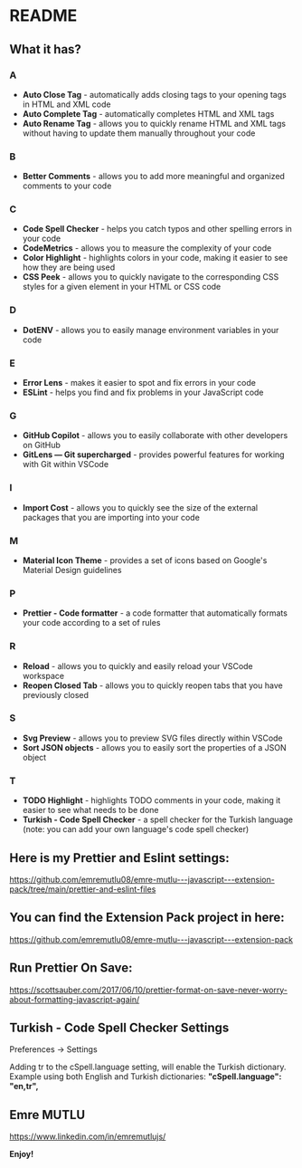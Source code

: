 # README

## What it has?

### A

- **Auto Close Tag** - automatically adds closing tags to your opening tags in HTML and XML code
- **Auto Complete Tag** - automatically completes HTML and XML tags
- **Auto Rename Tag** - allows you to quickly rename HTML and XML tags without having to update them manually throughout your code

### B

- **Better Comments** - allows you to add more meaningful and organized comments to your code

### C

- **Code Spell Checker** - helps you catch typos and other spelling errors in your code
- **CodeMetrics** - allows you to measure the complexity of your code
- **Color Highlight** - highlights colors in your code, making it easier to see how they are being used
- **CSS Peek** - allows you to quickly navigate to the corresponding CSS styles for a given element in your HTML or CSS code

### D

- **DotENV** - allows you to easily manage environment variables in your code

### E

- **Error Lens** - makes it easier to spot and fix errors in your code
- **ESLint** - helps you find and fix problems in your JavaScript code

### G

- **GitHub Copilot** - allows you to easily collaborate with other developers on GitHub
- **GitLens — Git supercharged** - provides powerful features for working with Git within VSCode

### I

- **Import Cost** - allows you to quickly see the size of the external packages that you are importing into your code

### M

- **Material Icon Theme** - provides a set of icons based on Google's Material Design guidelines

### P

- **Prettier - Code formatter** - a code formatter that automatically formats your code according to a set of rules

### R

- **Reload** - allows you to quickly and easily reload your VSCode workspace
- **Reopen Closed Tab** - allows you to quickly reopen tabs that you have previously closed

### S

- **Svg Preview** - allows you to preview SVG files directly within VSCode
- **Sort JSON objects** - allows you to easily sort the properties of a JSON object

### T

- **TODO Highlight** - highlights TODO comments in your code, making it easier to see what needs to be done
- **Turkish - Code Spell Checker** - a spell checker for the Turkish language (note: you can add your own language's code spell checker)

## Here is my Prettier and Eslint settings:

https://github.com/emremutlu08/emre-mutlu---javascript---extension-pack/tree/main/prettier-and-eslint-files

## You can find the Extension Pack project in here:

https://github.com/emremutlu08/emre-mutlu---javascript---extension-pack

## Run Prettier On Save:

https://scottsauber.com/2017/06/10/prettier-format-on-save-never-worry-about-formatting-javascript-again/

## Turkish - Code Spell Checker Settings

Preferences -> Settings

Adding tr to the cSpell.language setting, will enable the Turkish dictionary. Example using both English and Turkish dictionaries:
**"cSpell.language": "en,tr",**

## Emre MUTLU

https://www.linkedin.com/in/emremutlujs/

**Enjoy!**
